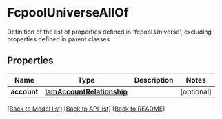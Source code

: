 # FcpoolUniverseAllOf

Definition of the list of properties defined in 'fcpool.Universe', excluding properties defined in parent classes.
## Properties
Name | Type | Description | Notes
------------ | ------------- | ------------- | -------------
**account** | [**IamAccountRelationship**](IamAccountRelationship.md) |  | [optional] 

[[Back to Model list]](../README.md#documentation-for-models) [[Back to API list]](../README.md#documentation-for-api-endpoints) [[Back to README]](../README.md)


